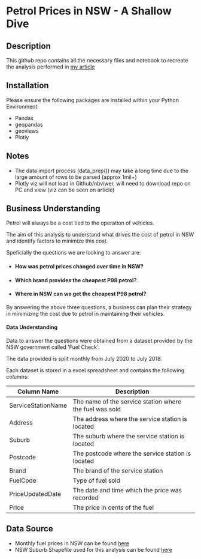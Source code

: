# Petrol Prices in NSW - A Shallow Dive

## Description
This github repo contains all the necessary files and notebook to recreate the analysis performed in [my article](https://medium.com/@bienebonia/petrol-prices-in-nsw-a-shallow-dive-6fc01158c370)

## Installation
Please ensure the following packages are installed within your Python Environment:
- Pandas
- geopandas
- geoviews
- Plotly

## Notes
- The data import process (data_prep()) may take a long time due to the large amount of rows to be parsed (approx 1mil+)
- Plotly viz will  not load in Github/nbviwer, will need to download repo on PC and view (viz can be seen on article)


## Business Understanding
Petrol will always be a cost tied to the operation of vehicles. 

The aim of this analysis to understand what drives the cost of petrol in NSW and identify factors to minimize this cost.

Speficially the questions we are looking to answer are:

- #### How was petrol prices changed over time in NSW?
- #### Which brand provides the cheapest P98 petrol?
- #### Where in NSW can we get the cheapest P98 petrol?

By answering the above three questions, a business can plan their strategy in minimizing the cost due to petrol in maintaining their vehicles.


#### Data Understanding
Data to answer the questions were obtained from a dataset provided by the NSW government called 'Fuel Check'.

The data provided  is split monthly from July 2020 to July 2018.

Each dataset is stored in a excel spreadsheet and contains the following columns:

| Column Name        | Description                                             |
|--------------------|---------------------------------------------------------|
| ServiceStationName | The name of the service station where the fuel was sold |
| Address            | The address where the service station is located        |
| Suburb             | The suburb where the service station is located         |
| Postcode           | The postcode where the service station is located       |
| Brand              | The brand of the service station                        |
| FuelCode           | Type of fuel sold                                       |
| PriceUpdatedDate   | The date and time which the price was recorded          |
| Price              | The price in cents of the fuel                          |




## Data Source
- Monthly fuel prices in NSW can be found [here](https://data.nsw.gov.au/data/dataset/fuel-check)
- NSW Suburb Shapefile used for this analysis can be found [here](https://data.gov.au/dataset/ds-dga-91e70237-d9d1-4719-a82f-e71b811154c6/distribution/dist-dga-5f5ca807-0586-4b93-87dd-891691985272/?q=)
